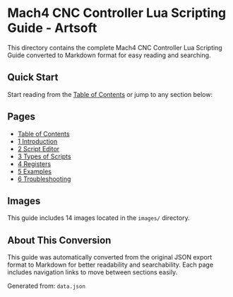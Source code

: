 # Mach4 CNC Controller Lua Scripting Guide - Artsoft

This directory contains the complete Mach4 CNC Controller Lua Scripting Guide converted to Markdown format for easy reading and searching.

## Quick Start

Start reading from the [Table of Contents](table_of_contents.md) or jump to any section below:

## Pages

- [Table of Contents](table_of_contents.md)
- [1 Introduction](introduction.md)
- [2 Script Editor](script_editor.md)
- [3 Types of Scripts](types_of_scripts.md)
- [4 Registers](registers.md)
- [5 Examples](examples.md)
- [6 Troubleshooting](troubleshooting.md)

## Images

This guide includes 14 images located in the `images/` directory.

## About This Conversion

This guide was automatically converted from the original JSON export format to Markdown for better readability and searchability. Each page includes navigation links to move between sections easily.

Generated from: `data.json`
